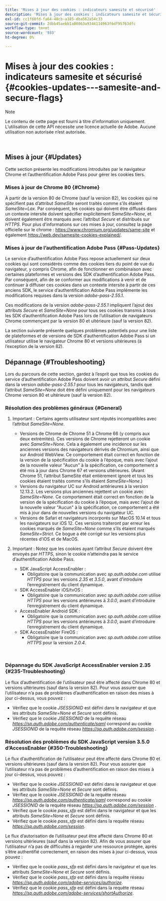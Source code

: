 ```yaml
---
title: 'Mises à jour des cookies : indicateurs samesite et sécurisé'
description: 'Mises à jour des cookies : indicateurs samesite et sécurisé'
exl-id: cc1f60fd-fa64-48cb-a185-dba562a54c33
source-git-commit: 2dbb45aebb1a00863a9344114963f6df95763dfc
workflow-type: tm+mt
source-wordcount: '933'
ht-degree: 0%

---
```


# Mises à jour des cookies : indicateurs samesite et sécurisé {#cookies-updates---samesite-and-secure-flags}

>[!NOTE]
>
>Le contenu de cette page est fourni à titre d’information uniquement. L’utilisation de cette API nécessite une licence actuelle de Adobe. Aucune utilisation non autorisée n’est autorisée.

</br>


## Mises à jour {#Updates}

Cette section présente les modifications introduites par le navigateur Chrome et l’authentification Adobe Pass pour gérer les cookies tiers.



### Mises à jour de Chrome 80 {#Chrome}

À partir de la version 80 de Chrome (sauf la version 82), les cookies qui ne spécifient pas d’attribut *SameSite* seront traités comme s’ils étaient *SameSite=Lax*. Par conséquent, les cookies qui doivent être diffusés dans un contexte intersite doivent spécifier explicitement *SameSite=None*, et doivent également être marqués avec l’attribut *Secure* et distribués sur *HTTPS*. Pour plus d&#39;informations sur ces mises à jour, consultez la page officielle sur le chrome : <https://www.chromium.org/updates/same-site> et également <https://web.dev/samesite-cookies-explained/>.


### Mises à jour de l’authentification Adobe Pass {#Pass-Updates}

Le service d’authentification Adobe Pass repose actuellement sur deux cookies qui sont considérés comme des cookies tiers du point de vue du navigateur, y compris Chrome, afin de fonctionner en combinaison avec certaines plateformes et versions des SDK d’authentification Adobe Pass. Par conséquent, afin de se conformer aux modifications à venir et de continuer à diffuser ces cookies dans un contexte intersite à partir de ces anciens SDK, le service d’authentification Adobe Pass implémente les modifications requises dans la version *adobe-pass-2.55.1*.

Ces modifications de la version *adobe-pass-2.55.1* impliquent l’ajout des attributs *Secure* et *SameSite=None* pour tous ses cookies transmis à tous les SDK d’authentification Adobe Pass lors de l’utilisation de navigateurs Chrome commençant par la version 80 et ultérieure (sauf la version 82).

La section suivante présente quelques problèmes potentiels pour une liste de plateformes et de versions de SDK d’authentification Adobe Pass si un utilisateur utilise le navigateur Chrome 80 et versions ultérieures (à l’exception de la version 82).

## Dépannage {#Troubleshooting}

Lors du parcours de cette section, gardez à l’esprit que tous les cookies du service d’authentification Adobe Pass doivent avoir un attribut *Secure* défini dans la version *adobe-pass-2.55.1* pour tous les navigateurs, tandis que l’attribut *SameSite=None* doit être défini uniquement pour les navigateurs Chrome version 80 et ultérieure (sauf la version 82).


### Résolution des problèmes généraux {#General}

1. Important : Certains agents utilisateur sont réputés incompatibles avec l’attribut *SameSite=None*.

   - Versions de Chrome de Chrome 51 à Chrome 66 (y compris aux deux extrémités). Ces versions de Chrome rejetteront un cookie avec *SameSite=None*. Cela a également une incidence sur les anciennes versions des navigateurs dérivés de Chromium, ainsi que sur Android WebView. Ce comportement était correct en fonction de la version de la spécification du cookie à l’époque, mais avec l’ajout de la nouvelle valeur &quot;Aucun&quot; à la spécification, ce comportement a été mis à jour dans Chrome 67 et versions ultérieures. (Avant Chrome 51, l’attribut SameSite était entièrement ignoré et tous les cookies étaient traités comme s’ils étaient *SameSite=None*.)
   - Versions du navigateur UC sur Android antérieures à la version 12.13.2. Les versions plus anciennes rejettent un cookie avec *SameSite=None*. Ce comportement était correct en fonction de la version de la spécification du cookie à l’époque, mais avec l’ajout de la nouvelle valeur &quot;Aucun&quot; à la spécification, ce comportement a été mis à jour dans de nouvelles versions du navigateur UC.
   - Versions de Safari et navigateurs incorporés sur MacOS 10.14 et tous les navigateurs sur iOS 12. Ces versions traiteront par erreur les cookies marqués de *SameSite=None* comme s’ils étaient marqués *SameSite=Strict*. Ce bogue a été corrigé sur les versions plus récentes d’iOS et de MacOS.


1. Important : Notez que les cookies ayant l’attribut *Secure* doivent être envoyés par *HTTPS*, sinon le cookie n’atteindra pas le service d’authentification Adobe Pass.

   - SDK JavaScript AccessEnabler :
      - Obligatoire que la communication avec *sp.auth.adobe.com* utilise *HTTPS* pour les versions *2.35* et *3.5.0*, avant d’introduire l’enregistrement du client dynamique.
   - SDK AccessEnabler iOS/tvOS :
      - Obligatoire que la communication avec *sp.auth.adobe.com* utilise *HTTPS* pour les versions antérieures à *3.0.0*, avant d’introduire l’enregistrement du client dynamique.
   - AccessEnabler Android SDK :
      - Obligatoire que la communication avec *sp.auth.adobe.com* utilise *HTTPS* pour les versions antérieures à *3.0.0*, avant d’introduire l’enregistrement du client dynamique.
   - SDK AccessEnabler FireOS :
      - Obligatoire que la communication avec *sp.auth.adobe.com* utilise *HTTPS* pour la version *2.0.4*.

</br>

### Dépannage du SDK JavaScript AccessEnabler version 2.35 {#235-Troubleshooting}

Le flux d’authentification de l’utilisateur peut être affecté dans Chrome 80 et versions ultérieures (sauf dans la version 82). Pour vous assurer que l’utilisateur n’a pas de problèmes d’authentification en raison des mises à jour ci-dessus, vous pouvez :

- Vérifiez que le cookie *JSESSIONID* est défini dans le navigateur et que les attributs *SameSite=None* et *Secure* sont définis.
- Vérifiez que le cookie *JSESSIONID* de la requête réseau *https://sp.auth.adobe.com/authenticate/saml* correspond au cookie *JSESSIONID* de la requête réseau *https://sp.auth.adobe.com/session* .


### Résolution des problèmes du SDK JavaScript version 3.5.0 d’AccessEnabler {#350-Troubleshooting}

Le flux d’authentification de l’utilisateur peut être affecté dans Chrome 80 et versions ultérieures (sauf dans la version 82). Pour vous assurer que l’utilisateur n’a pas de problèmes d’authentification en raison des mises à jour ci-dessus, vous pouvez :

- Vérifiez que le cookie *JSESSIONID* est défini dans le navigateur et que les attributs *SameSite=None* et *Secure* sont définis.
- Vérifiez que le cookie *JSESSIONID* de la requête réseau *https://sp.auth.adobe.com/authenticate/saml* correspond au cookie *JSESSIONID* de la requête réseau *https://sp.auth.adobe.com/session* .
- Vérifiez que le cookie *pass\_sfp* est défini dans le navigateur et que les attributs *SameSite=None* et *Secure* sont définis.
- Vérifiez que le cookie *pass\_sfp* est défini dans la requête réseau *https://sp.auth.adobe.com/session*.


Le flux d’autorisation de l’utilisateur peut être affecté dans Chrome 80 et versions ultérieures (sauf dans la version 82). Afin de vous assurer que l’utilisateur n’a pas de difficultés à regarder une ressource protégée, après s’être authentifié correctement, en raison des mises à jour ci-dessus, vous pouvez :

- Vérifiez que le cookie *pass\_sfp* est défini dans le navigateur et que les attributs *SameSite=None* et *Secure* sont définis.
- Vérifiez que le cookie *pass\_sfp* est défini dans la requête réseau *https://sp.auth.adobe.com/adobe-services/authorize*.
- Vérifiez que le cookie *pass\_sfp* est défini dans la requête réseau *https://sp.auth.adobe.com/adobe-services/shortAuthorize*.
